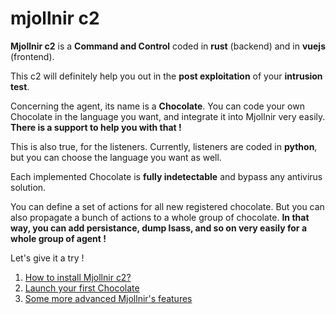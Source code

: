 # mjollnir c2

**Mjollnir c2** is a **Command and Control** coded in **rust** (backend) and in **vuejs** (frontend).

This c2 will definitely help you out in the **post exploitation** of your **intrusion test**.

Concerning the agent, its name is a **Chocolate**. You can code your own Chocolate in the language you want, and integrate it into Mjollnir very easily. **There is a support to help you with that !**

This is also true, for the listeners. Currently, listeners are coded in **python**, but you can choose the language you want as well.

Each implemented Chocolate is **fully indetectable** and bypass any antivirus solution.

You can define a set of actions for all new registered chocolate. But you can also propagate a bunch of actions to a whole group of chocolate. **In that way, you can add persistance, dump lsass, and so on very easily for a whole group of agent !**

Let's give it a try !

1. [How to install Mjollnir c2?](install-mjollnir-c2.md)
2. [Launch your first Chocolate](first-chocolate.md)
3. [Some more advanced Mjollnir's features](advanced-features.md)
